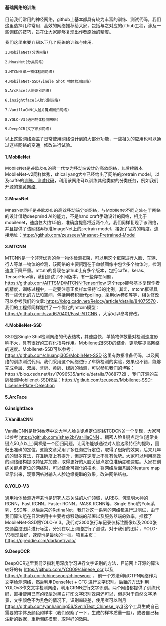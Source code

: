 #### 基础网络的训练

目前我们常用的神经网络，github上基本都具有较为丰富的训练、测试代码，我们这里选择几种常用，高效的网络推荐给大家，包括与之对应的github工程，涉及一些训练的技巧，旨在让大家能够复现出作者原始的精度。

我们这里主要介绍以下几个网络的训练与使用:

```
1.MobileNet(分类网络)

2.MnasNet(分类网络)

3.MTCNN(单一物体检测网络)

4.MobileNet-SSD(Single Shot 物体检测网络)

5.ArcFace(人脸识别网络)

6.insightface(人脸识别网络)

7.VanillaCNN(人脸关键点回归网络)

8.YOLO-V3(通用物体检测网络)

9.DeepOCR(文字识别网络)

```

以上这些网络涵盖了日常使用网络设计到的大部分功能，一些相关的应用也可以通过这些网络的变通，修改进行试验。

#### 1.MobileNet

MobileNet是谷歌发布的第一代专为移动端设计的高效网络，其后续版本MobileNet-v2同样优秀，shicai yang大神已经给出了网络的pretrain model，以及caffe的[训练、测试代码](https://github.com/shicai/MobileNet-Caffe)，利用该网络可以训练其他类似的分类任务，例如我们开源的[鉴黄网络](https://github.com/zeusees/HyperNSFW).

#### 2.MnasNet

MnasNet同样是谷歌发布的高效移动端分类网络，与Mobilenet不同之处在于网络的设计借助deepmind AI的能力，不是hand craft手动设计的网络，相比于mobilenet，速度快大约1.5倍，准确度提高将近两个点。我们同样复现了该网络，并且提供了该网络再标准ImageNet上的pretrain model，接近了官方的精度。连接地址：https://github.com/zeusees/Mnasnet-Pretrained-Model

#### 3.MTCNN

MTCNN是一个非常优秀的单一物体检测框架，可以用这个框架进行人脸、车辆、行人等单一物体的检测，该网络的主要问题在于单帧图像中包含多个物体时，检测速度下降严重。mtcnn的复现在github上有多个版本，包括caffe、keras、TensorFlow等，我们测试了不同版本，有一些存在问题，https://github.com/AITTSMD/MTCNN-Tensorflow 这个repo能够基本复现作者的精度，训练过程中，一定要注意正负样本保持1:3的比例。其实，mtcnn框架具有一些优化的方法和空间，包括用卷积替代polling，采用dw卷积等等，相关修改可以参考我们的文章: https://blog.csdn.net/Relocy/article/details/84075570 . 我们的工程师同样提供了一个优化的mtcnn模型：https://github.com/szad670401/Fast-MTCNN ，大家可以参考修改。

#### 4.MobileNet-SSD

SSD是Single Shot检测网络的代表结构，其速度快，单帧物体数量对检测速度影响不大，具有很好的工程化指导作用。Mobilenet跟SSD的结合，更能够提高网络的速度。Mobilenet-SSD可以参考：https://github.com/chuanqi305/MobileNet-SSD 这里有数据准备代码，以及网络的训练测试代码。我们采用这个网络进行了车牌检测的实验，效果也不错，能够完成单层、双层、蓝牌、黄牌、绿牌的检测，可以参见我们的博客：https://blog.csdn.net/lsy17096535/article/details/78687728 ，我们开源的车牌检测Mobilenet-SSD模型：https://github.com/zeusees/Mobilenet-SSD-License-Plate-Detection

#### 5.ArcFace

#### 6.insightface

#### 7.VanillaCNN

VanillaCNN是针对香港中文大学人脸关键点定位网络TCDCN的一个复现，大家可以参考 https://github.com/ishay2b/VanillaCNN 。稠密人脸关键点定位(通常关键点50点以上)同样是一个回归问题，让网络能够通过对人脸边缘特征的提取，回归出准确的定位，这篇文章采用了多任务进行定位，取得了很好的效果，后来几年的的很多算法，在准确度上有提升，但是在速度上不具有优势。大家可以利用高效的网络结构提取特征并加速，取得更好的人脸关键点定位准确度和速度。大家在训练关键点定位的网络时，可以结合可视化的技术，将网络后面基层的feature map显示出来，观察网络对输入人脸边缘提取的效果，改进网络结构。

#### 8.YOLO-V3

通用物体检测近年来也是研究人员关注的人们领域，从RBG、何凯明大神的RCNN，Fast RCNN，Faster RCNN，MASK RCNN等，Single Shot的Yolo系列、SSD等，以后后来的RetinaNet，我们对这一系列的网络都进行过测试，由于我们算法组在日常使用中主要考虑移动端的部署以及服务器端的效率，推荐了MobileNet-SSD跟YOLO-V
3。我们对3000张行车记录仪标注图像以及2000张交通监控图片进行标注，分别在以上网络进行了测试，对于我们的图片，YOLO-V3表现最好，速度也是最快的一档。项目主页：https://pjreddie.com/darknet/yolo/ 

#### 9.DeepOCR

DeepOCR这里我们泛指利用深度学习进行文字识别的方法，目前网上开源的算法较好的有 https://github.com/YCG09/chinese_ocr 以及 https://github.com/chineseocr/chineseocr ， 前一个方法利用CTPN网络作为文字检测网络，然后利用DenseNet + CTC 进行文字识别。后面的方法利用YOLOv3作文文字检测网络，利用CRNN进行文字识别。两个网络都提供了训练代码，直接使用已有的模型对黑白打印文字识别效果还可以，但是对于自然文字场景，文字颜色不为黑色的情况下，识别率较差，使用者可以利用 https://github.com/yanhaiming56/SynthText_Chinese_py3 这个工具生成自己需要的字体及颜色的样本（我们观察了一下，生成的样本质量一般），或者自己标注新的数据，重新训练模型，取得好的效果。













